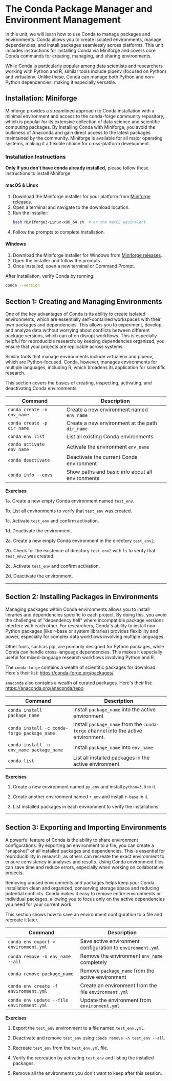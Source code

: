 # The Conda Package Manager and Environment Management

In this unit, we will learn how to use Conda to manage packages and environments. Conda allows you to create isolated environments, manage dependencies, and install packages seamlessly across platforms. This unit includes instructions for installing Conda via Miniforge and covers core Conda commands for creating, managing, and sharing environments.

While Conda is particularly popular among data scientists and researchers working with Python and R, similar tools include pipenv (focused on Python) and virtualenv. Unlike these, Conda can manage both Python and non-Python dependencies, making it especially versatile.



## Installation: Miniforge

Miniforge provides a streamlined approach to Conda installation with a minimal environment and access to the conda-forge community repository, which is popular for its extensive collection of data science and scientific computing packages. By installing Conda with Miniforge, you avoid the bulkiness of Anaconda and gain direct access to the latest packages maintained by the community. Miniforge is available for all major operating systems, making it a flexible choice for cross-platform development.



### Installation Instructions

 **Only If you don't have conda already installed,** please follow these instructions to install Miniforge. 

#### macOS & Linux

1. Download the Miniforge installer for your platform from [Miniforge releases](https://github.com/conda-forge/miniforge/releases).
2. Open a terminal and navigate to the download location.
3. Run the installer:
   ```bash
   bash Miniforge3-Linux-x86_64.sh  # or the macOS equivalent
   ```
4. Follow the prompts to complete installation.

#### Windows

1. Download the Miniforge installer for Windows from [Miniforge releases](https://github.com/conda-forge/miniforge/releases).
2. Open the installer and follow the prompts.
3. Once installed, open a new terminal or Command Prompt.

After installation, verify Conda by running:
```bash
conda --version
```





## Section 1: Creating and Managing Environments

One of the key advantages of Conda is its ability to create isolated environments, which are essentially self-contained workspaces with their own packages and dependencies. This allows you to experiment, develop, and analyze data without worrying about conflicts between different package versions, which can often disrupt workflows. This is especially helpful for reproducible research: by keeping dependencies organized, you ensure that your projects are replicable across systems.

Similar tools that manage environments include virtualenv and pipenv, which are Python-focused. Conda, however, manages environments for multiple languages, including R, which broadens its application for scientific research.

This section covers the basics of creating, inspecting, activating, and deactivating Conda environments.


| Command                         | Description                                      |
|---------------------------------|--------------------------------------------------|
| `conda create -n env_name`      | Create a new environment named `env_name`        |
| `conda create -p dir_name`      | Create a new environment at the path `dir_name`        |
| `conda env list`                | List all existing Conda environments             |
| `conda activate env_name`       | Activate the environment `env_name`              |
| `conda deactivate`              | Deactivate the current Conda environment         |
| `conda info --envs`             | Show paths and basic info about all environments |



 **Exercises**



1a. Create a new empty Conda environment named `test_env`.


1b. List all environments to verify that `test_env` was created.

1c. Activate `test_env` and confirm activation.

1d. Deactivate the environment.



2a. Create a new empty Conda environment in the directory `test_env2`.


2b. Check for the existence of directory `test_env2` with `ls` to verify that `test_env2` was created.

2c. Activate `test_env` and confirm activation.

2d. Deactivate the environment.



---



## Section 2: Installing Packages in Environments

Managing packages within Conda environments allows you to install libraries and dependencies specific to each project. By doing this, you avoid the challenges of "dependency hell" where incompatible package versions interfere with each other. For researchers, Conda's ability to install non-Python packages (like r-base or system libraries) provides flexibility and power, especially for complex data workflows involving multiple languages.

Other tools, such as pip, are primarily designed for Python packages, while Conda can handle cross-language dependencies. This makes it especially useful for mixed-language research workflows involving Python and R.

The `conda-forge` contains a wealth of scientific packages for download.  Here's their list: https://conda-forge.org/packages/

`anaconda` also contains a wealth of curated packages. Here's their list: https://anaconda.org/anaconda/repo


| Command                                | Description                                      |
|----------------------------------------|--------------------------------------------------|
| `conda install package_name`           | Install `package_name` into the active environment |
| `conda install -c conda-forge package_name`           | Install `package_name` from the `conda-forge` channel into the active environment. |
| `conda install -n env_name package_name` | Install `package_name` into `env_name`            |
| `conda list`                           | List all installed packages in the active environment |


**Exercises**

1. Create a new environment named `py_env` and install `python=3.9` in it.


2. Create another environment named `r_env` and install `r-base` in it.


3. List installed packages in each environment to verify the installations.



---



## Section 3: Exporting and Importing Environments

A powerful feature of Conda is the ability to share environment configurations. By exporting an environment to a file, you can create a "snapshot" of all installed packages and dependencies. This is essential for reproducibility in research, as others can recreate the exact environment to ensure consistency in analyses and results. Using Conda environment files can save time and reduce errors, especially when working on collaborative projects.  

Removing unused environments and packages helps keep your Conda installation clean and organized, conserving storage space and reducing potential conflicts. Conda makes it easy to remove entire environments or individual packages, allowing you to focus only on the active dependencies you need for your current work.

This section shows how to save an environment configuration to a file and recreate it later.  

| Command                                     | Description                                              |
|---------------------------------------------|----------------------------------------------------------|
| `conda env export > environment.yml`        | Save active environment configuration to `environment.yml` |
| `conda remove -n env_name --all`     | Remove the environment `env_name` completely |
| `conda remove package_name`          | Remove `package_name` from the active environment |
| `conda env create -f environment.yml`       | Create an environment from the file `environment.yml`    |
| `conda env update --file environment.yml`   | Update the environment from `environment.yml`            |


**Exercises**

1. Export the `test_env` environment to a file named `test_env.yml`.


2. Deactivate and remove `test_env` using `conda remove -n test_env --all`.


3. Recreate `test_env` from the `test_env.yml` file.


4. Verify the recreation by activating `test_env` and listing the installed packages.


5. Remove all the environments you don't want to keep after this session.

